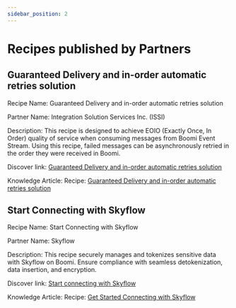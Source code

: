 ```yaml
---
sidebar_position: 2
---
```



# Recipes published by Partners

<head>
  <meta name="guidename" content="Partner Submissions"/>
  <meta name="context" content="GUID-0d9b5986-d29f-4137-967d-7a91f6e02342"/>
</head>

## Guaranteed Delivery and in-order automatic retries solution

Recipe Name: Guaranteed Delivery and in-order automatic retries solution

Partner Name: Integration Solution Services Inc. (ISSI)

Description: This recipe is designed to achieve EOIO (Exactly Once, In Order) quality of service when consuming messages from Boomi Event Stream. Using this recipe, failed messages can be asynchronously retried in the order they were received in Boomi.

Discover link: [Guaranteed Delivery and in-order automatic retries solution](https://discover.boomi.com/solutions/guaranteed-delivery-and-in-order-automatic-retries-solution) 

Knowledge Article: Recipe: [Guaranteed Delivery and in-order automatic retries solution](https://community.boomi.com/s/article/Guaranteed-Delivery-and-in-order-automatic-retries-solution) 


## Start Connecting with Skyflow 

Recipe Name: Start Connecting with Skyflow

Partner Name: Skyflow

Description: This recipe securely manages and tokenizes sensitive data with Skyflow on Boomi. Ensure compliance with seamless detokenization, data insertion, and encryption.

Discover link: [Start connecting with Skyflow](https://discover.boomi.com/solutions/start-connecting-with-skyflow)

Knowledge Article: Recipe: [Get Started Connecting with Skyflow](https://community.boomi.com/s/article/Get-Started-Connecting-with-Skyflow)